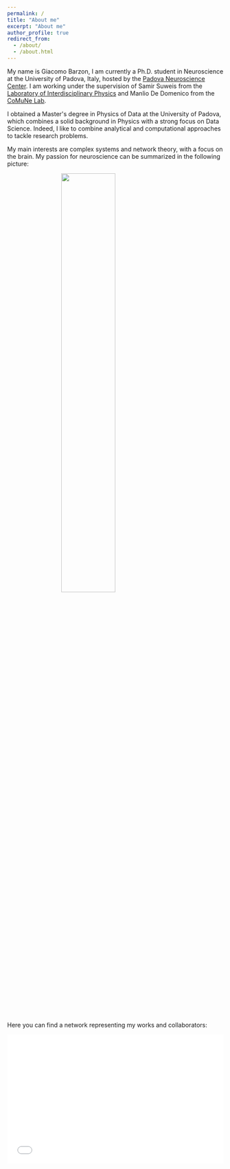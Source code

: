 ```yaml
---
permalink: /
title: "About me"
excerpt: "About me"
author_profile: true
redirect_from: 
  - /about/
  - /about.html
---
```


My name is Giacomo Barzon, I am currently a Ph.D. student in Neuroscience at the University of Padova, Italy, hosted by the [Padova Neuroscience Center](https://pnc.unipd.it). I am working under the supervision of Samir Suweis from the [Laboratory of Interdisciplinary Physics](https://liphlab.com/) and Manlio De Domenico from the [CoMuNe Lab](https://manliodedomenico.com).

I obtained a Master's degree in Physics of Data at the University of Padova, which combines a solid background in Physics with a strong focus on Data Science. Indeed, I like to combine analytical and computational approaches to tackle research problems.

My main interests are complex systems and network theory, with a focus on the brain. My passion for neuroscience can be summarized in the following picture:

<image src="/images/brain_lick.jpg" width="50%" style="display:block;margin-left:auto;margin-right:auto;padding-bottom:10px;"></image>

Here you can find a network representing my works and collaborators:
<iframe src="/collab_net/network.html" height="300" width="100%" style="border: none"></iframe>